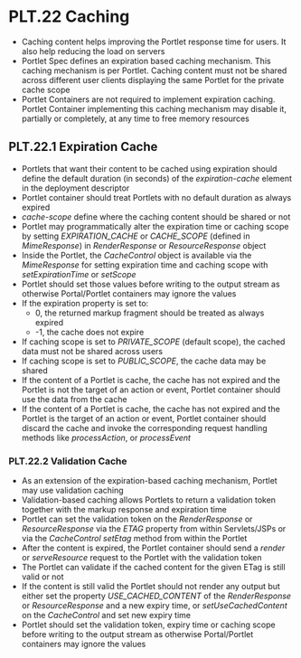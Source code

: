 # PLT.22 Caching
* Caching content helps improving the Portlet response time for users. It also help reducing the load on servers
* Portlet Spec defines an expiration based caching mechanism. This caching mechanism is per Portlet. Caching content must not be shared across different user clients displaying the same Portlet for the private cache scope
* Portlet Containers are not required to implement expiration caching. Portlet Container implementing this caching mechanism may disable it, partially or completely, at any time to free memory resources

## PLT.22.1 Expiration Cache
* Portlets that want their content to be cached using expiration should define the default duration (in seconds) of the *expiration-cache* element in the deployment descriptor
* Portlet container should treat Portlets with no default duration as always expired
* *cache-scope* define where the caching content should be shared or not
* Portlet may programmatically alter the expiration time or caching scope by setting *EXPIRATION_CACHE* or *CACHE_SCOPE* (defined in *MimeResponse*) in *RenderResponse* or *ResourceResponse* object
* Inside the Portlet, the *CacheControl* object is available via the *MimeResponse* for setting expiration time and caching scope with *setExpirationTime* or *setScope*
* Portlet should set those values before writing to the output stream as otherwise Portal/Portlet containers may ignore the values
* If the expiration property is set to:
    * 0, the returned markup fragment should be treated as always expired
    * -1, the cache does not expire
* If caching scope is set to *PRIVATE_SCOPE* (default scope), the cached data must not be shared across users
* If caching scope is set to *PUBLIC_SCOPE*, the cache data may be shared
* If the content of a Portlet is cache, the cache has not expired and the Portlet is not the target of an action or event, Portlet container should use the data from the cache
* If the content of a Portlet is cache, the cache has not expired and the Portlet is the target of an action or event, Portlet container should discard the cache and invoke the corresponding request handling methods like *processAction*, or *processEvent*
 
### PLT.22.2 Validation Cache
* As an extension of the expiration-based caching mechanism, Portlet may use validation caching
* Validation-based caching allows Portlets to return a validation token together with the markup response and expiration time
* Portlet can set the validation token on the *RenderResponse* or *ResourceResponse* via the *ETAG* property from within Servlets/JSPs or via the *CacheControl* *setEtag* method from within the Portlet
* After the content is expired, the Portlet container should send a *render* or *serveResource* request to the Portlet with the validation token
* The Portlet can validate if the cached content for the given ETag is still valid or not
* If the content is still valid the Portlet should not render any output but either set the property *USE_CACHED_CONTENT* of the *RenderResponse* or *ResourceResponse* and a new expiry time, or *setUseCachedContent* on the *CacheControl* and set new expiry time
* Portlet should set the validation token, expiry time or caching scope before writing to the output stream as otherwise Portal/Portlet containers may ignore the values
